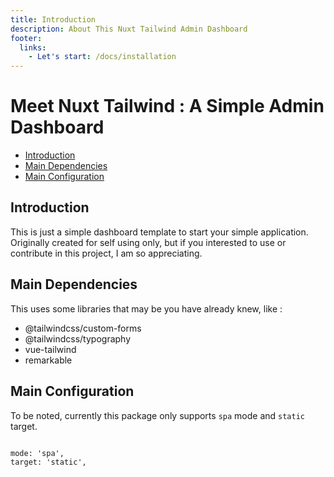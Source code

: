 ```yaml
---
title: Introduction
description: About This Nuxt Tailwind Admin Dashboard
footer:
  links:
    - Let's start: /docs/installation
---
```


# Meet Nuxt Tailwind : A Simple Admin Dashboard

- [Introduction](#introduction)
- [Main Dependencies](#main-dependencies)
- [Main Configuration](#main-configuration)

<a name="introduction"></a>
## Introduction
This is just a simple dashboard template to start your simple application.
Originally created for self using only, but if you interested to use or contribute in this project, I am so appreciating.

<a name="main-dependencies"></a>
## Main Dependencies
This uses some libraries that may be you have already knew, like :
- @tailwindcss/custom-forms
- @tailwindcss/typography
- vue-tailwind
- remarkable

<a name="main-configuration"></a>
## Main Configuration
To be noted, currently this package only supports `spa` mode and `static` target.
``` [nuxt.config.js]

mode: 'spa',
target: 'static',
```




